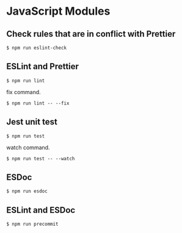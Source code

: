 # JavaScript Modules

## Check rules that are in conflict with Prettier
```
$ npm run eslint-check
```

## ESLint and Prettier
```
$ npm run lint
```

fix command.
```
$ npm run lint -- --fix
```

## Jest unit test
```
$ npm run test
```

watch command.
```
$ npm run test -- --watch
```

## ESDoc
```
$ npm run esdoc
```

## ESLint and ESDoc
```
$ npm run precommit
```
